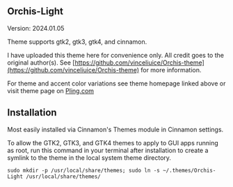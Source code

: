 ## Orchis-Light

Version: 2024.01.05

Theme supports gtk2, gtk3, gtk4, and cinnamon.

I have uploaded this theme here for convenience only. All credit goes to the original author(s). See [https://github.com/vinceliuice/Orchis-theme](https://github.com/vinceliuice/Orchis-theme) for more information.

For theme and accent color variations see theme homepage linked above or visit theme page on [Pling.com](https://www.gnome-look.org/p/1357889)

## Installation

Most easily installed via Cinnamon's Themes module in Cinnamon settings.

To allow the GTK2, GTK3, and GTK4 themes to apply to GUI apps running as root, run this command in your terminal after installation to create a symlink to the theme in the local system theme directory.

`sudo mkdir -p /usr/local/share/themes; sudo ln -s ~/.themes/Orchis-Light /usr/local/share/themes/`


